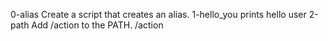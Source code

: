 0-alias Create a script that creates an alias.
1-hello_you prints hello user
2-path Add /action to the PATH. /action
